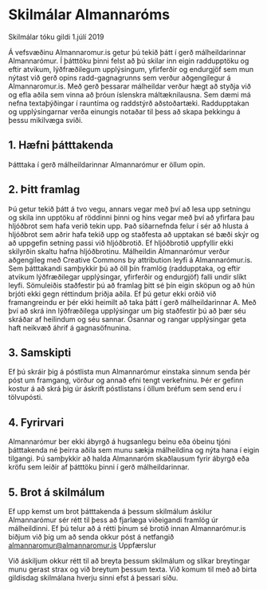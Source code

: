 # Skilmálar Almannaróms

Skilmálar tóku gildi 1.júlí 2019

Á vefsvæðinu Almannaromur.is getur þú tekið þátt í gerð málheildarinnar Almannarómur. Í þátttöku þinni felst að þú skilar inn eigin raddupptöku og eftir atvikum, lýðfræðilegum upplýsingum, yfirferðir og endurgjöf sem mun nýtast við gerð opins radd-gagnagrunns sem verður aðgengilegur á Almannaromur.is. Með gerð þessarar málheildar verður hægt að styðja við og efla aðila sem vinna að þróun íslenskra máltæknilausna. Sem dæmi má nefna textaþýðingar í rauntíma og raddstýrð aðstoðartæki. Raddupptakan og upplýsingarnar verða einungis notaðar til þess að skapa þekkingu á þessu mikilvæga sviði.

## 1. Hæfni þátttakenda
Þátttaka í gerð málheildarinnar Almannarómur er öllum opin. 

## 2. Þitt framlag
Þú getur tekið þátt á tvo vegu, annars vegar með því að lesa upp setningu og skila inn upptöku af röddinni þinni og hins vegar með því að yfirfara þau hljóðbrot sem hafa verið tekin upp. Það síðarnefnda felur í sér að hlusta á hljóðbrot sem aðrir hafa tekið upp og staðfesta að upptakan sé bæði skýr og að uppgefin setning passi við hljóðbrotið. Ef hljóðbrotið uppfyllir ekki skilyrðin skaltu hafna hljóðbrotinu.
Málheildin Almannarómur verður aðgengileg með Creative Commons by attribution leyfi á Almannarómur.is. Sem þátttakandi samþykkir þú að öll þín framlög (raddupptaka, og eftir atvikum lýðfræðilegar upplýsingar, yfirferðir og endurgjöf) falli undir slíkt leyfi. Sömuleiðis staðfestir þú að framlag þitt sé þín eigin sköpun og að hún brjóti ekki gegn réttindum þriðja aðila. Ef þú getur ekki orðið við framangreindu er þér ekki heimilt að taka þátt í gerð málheildarinnar A.
Með því að skrá inn lýðfræðilega upplýsingar um þig staðfestir þú að þær séu skráðar af heilindum og séu sannar. Ósannar og rangar upplýsingar geta haft neikvæð áhrif á gagnasöfnunina.

## 3. Samskipti
Ef þú skráir þig á póstlista mun Almannarómur einstaka sinnum senda þér póst um framgang, vörður og annað efni tengt verkefninu. Þér er gefinn kostur á að skrá þig úr áskrift póstlistans í öllum bréfum sem send eru í tölvupósti.

## 4. Fyrirvari
Almannarómur ber ekki ábyrgð á hugsanlegu beinu eða óbeinu tjóni þátttakenda né þeirra aðila sem munu sækja málheildina og nýta hana í eigin tilgangi.
Þú samþykkir að halda Almannaróm skaðlausum fyrir ábyrgð eða kröfu sem leiðir af þátttöku þinni í gerð málheildarinnar.

## 5. Brot á skilmálum
Ef upp kemst um brot þátttakenda á þessum skilmálum áskilur Almannarómur sér rétt til þess að fjarlæga viðeigandi framlög úr málheildinni. Ef þú telur að á rétti þínum sé brotið innan Almannarómur.is biðjum við þig um að senda okkur póst á netfangið almannaromur@almannaromur.is
Uppfærslur

Við áskiljum okkur rétt til að breyta þessum skilmálum og slíkar breytingar munu gerast strax og við breytum þessum texta. Við komum til með að birta gildisdag skilmálana hverju sinni efst á þessari síðu. 
